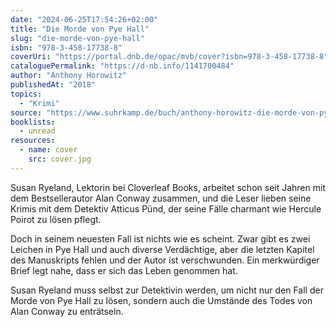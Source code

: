 ```yaml
---
date: "2024-06-25T17:54:26+02:00"
title: "Die Morde von Pye Hall"
slug: "die-morde-von-pye-hall"
isbn: "978-3-458-17738-8"
coverUri: "https://portal.dnb.de/opac/mvb/cover?isbn=978-3-458-17738-8"
cataloguePermalink: "https://d-nb.info/1141700484"
author: "Anthony Horowitz"
publishedAt: "2018"
topics:
  - "Krimi"
source: "https://www.suhrkamp.de/buch/anthony-horowitz-die-morde-von-pye-hall-t-9783458177388"
booklists:
  - unread
resources:
  - name: cover
    src: cover.jpg
---
```


Susan Ryeland, Lektorin bei Cloverleaf Books, arbeitet schon seit Jahren mit 
dem Bestsellerautor Alan Conway zusammen, und die Leser lieben seine Krimis mit 
dem Detektiv Atticus Pünd, der seine Fälle charmant wie Hercule Poirot zu lösen 
pflegt.

Doch in seinem neuesten Fall ist nichts wie es scheint. Zwar gibt es zwei 
Leichen in Pye Hall und auch diverse Verdächtige, aber die letzten Kapitel des 
Manuskripts fehlen und der Autor ist verschwunden. Ein merkwürdiger Brief legt 
nahe, dass er sich das Leben genommen hat.

Susan Ryeland muss selbst zur Detektivin werden, um nicht nur den Fall der Morde 
von Pye Hall zu lösen, sondern auch die Umstände des Todes von Alan Conway zu 
enträtseln.
